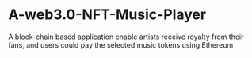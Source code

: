 # A-web3.0-NFT-Music-Player
A block-chain based application enable artists receive royalty from their fans, and users could pay the selected music tokens using Ethereum 
